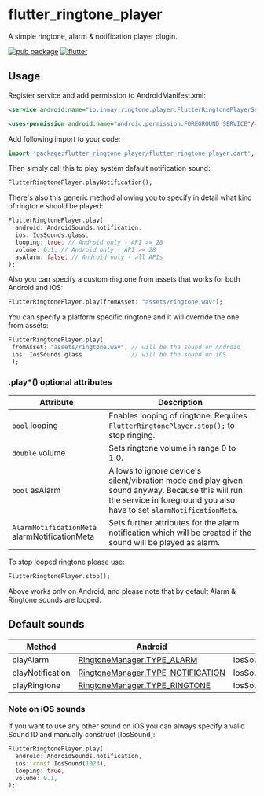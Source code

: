 # flutter_ringtone_player

A simple ringtone, alarm & notification player plugin.

[![pub package](https://img.shields.io/pub/v/flutter_ringtone_player.svg)](https://pub.dartlang.org/packages/flutter_ringtone_player)
[![flutter](https://github.com/inway/flutter_ringtone_player/actions/workflows/flutter.yml/badge.svg)](https://github.com/inway/flutter_ringtone_player/actions/workflows/flutter.yml)

## Usage

Register service and add permission to AndroidManifest.xml:

```xml
<service android:name="io.inway.ringtone.player.FlutterRingtonePlayerService"/>

<uses-permission android:name="android.permission.FOREGROUND_SERVICE"/>
```

Add following import to your code:

```dart
import 'package:flutter_ringtone_player/flutter_ringtone_player.dart';
```

Then simply call this to play system default notification sound:

```dart
FlutterRingtonePlayer.playNotification();
```

There's also this generic method allowing you to specify in detail what kind of ringtone should be played:

```dart
FlutterRingtonePlayer.play(
  android: AndroidSounds.notification,
  ios: IosSounds.glass,
  looping: true, // Android only - API >= 28
  volume: 0.1, // Android only - API >= 28
  asAlarm: false, // Android only - all APIs
);
```  

Also you can specify a custom ringtone from assets that works for both Android and iOS:
```dart
FlutterRingtonePlayer.play(fromAsset: "assets/ringtone.wav");  
```  

You can specify a platform specific ringtone and it will override the one from assets:
```dart
FlutterRingtonePlayer.play(  
 fromAsset: "assets/ringtone.wav", // will be the sound on Android
 ios: IosSounds.glass 			   // will be the sound on iOS
 );  
```

### .play*() optional attributes

| Attribute       |  Description |
| --------------  | ------------ |
| `bool` looping  | Enables looping of ringtone. Requires `FlutterRingtonePlayer.stop();` to stop ringing. |
| `double` volume | Sets ringtone volume in range 0 to 1.0. |
| `bool` asAlarm  | Allows to ignore device's silent/vibration mode and play given sound anyway. Because this will run the service in foreground you also have to set `alarmNotificationMeta`. |
| `AlarmNotificationMeta` alarmNotificationMeta  | Sets further attributes for the alarm notification which will be created if the sound will be played as alarm. |


To stop looped ringtone please use:

```dart
FlutterRingtonePlayer.stop();
```

Above works only on Android, and please note that by default Alarm & Ringtone sounds are looped.

## Default sounds

| Method           | Android | iOS |
| ---------------- | ------- | --- |
| playAlarm        | [RingtoneManager.TYPE_ALARM](https://developer.android.com/reference/android/media/RingtoneManager#TYPE_ALARM) | IosSounds.alarm |
| playNotification | [RingtoneManager.TYPE_NOTIFICATION](https://developer.android.com/reference/android/media/RingtoneManager#TYPE_NOTIFICATION) | IosSounds.triTone |
| playRingtone     | [RingtoneManager.TYPE_RINGTONE](https://developer.android.com/reference/android/media/RingtoneManager#TYPE_RINGTONE) | IosSounds.electronic |

### Note on iOS sounds

If you want to use any other sound on iOS you can always specify a valid Sound ID and manually construct [IosSound]:

```dart
FlutterRingtonePlayer.play(
  android: AndroidSounds.notification,
  ios: const IosSound(1023),
  looping: true,
  volume: 0.1,
);
```

